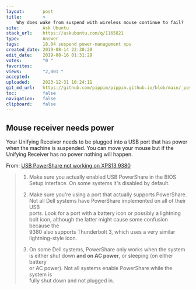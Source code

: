 ```yaml
---
layout:       post
title:        >
    Why does wake from suspend with wireless mouse continue to fail?
site:         Ask Ubuntu
stack_url:    https://askubuntu.com/q/1165821
type:         Answer
tags:         18.04 suspend power-management xps
created_date: 2019-08-14 22:30:20
edit_date:    2019-08-16 01:31:29
votes:        "0 "
favorites:    
views:        "2,001 "
accepted:     
uploaded:     2023-12-31 10:24:11
git_md_url:   https://github.com/pippim/pippim.github.io/blob/main/_posts/2019/2019-08-14-Why-does-wake-from-suspend-with-wireless-mouse-continue-to-fail_.md
toc:          false
navigation:   false
clipboard:    false
---
```


## Mouse receiver needs power

Your Unifying Receiver needs to be plugged into a USB port that has power when the machine is suspended. You can move your mouse but if the Unifying Receiver has no power nothing will happen.

From: [USB PowerShare not working on XPS13 9380](https://www.dell.com/community/XPS/USB-PowerShare-not-working-on-XPS13-9380/td-p/7298666)

> 1. Make sure you actually enabled USB PowerShare in the BIOS Setup interface.  On some systems it's disabled by default.  
>   
> 2. Make sure you're using a port that actually supports PowerShare.  Not all Dell systems have PowerShare implemented on all of their USB  
> ports.  Look for a port with a battery icon or possibly a lightning  
> bolt icon, although the latter might cause some confusion because the  
> 9380 also supports Thunderbolt 3, which uses a very similar  
> lightning-style icon.  
>   
> 3. On some Dell systems, PowerShare only works when the system is either shut down **and on AC power**, or sleeping (on either battery  
> or AC power).  Not all systems enable PowerShare while the system is  
> fully shut down and not plugged in.  
